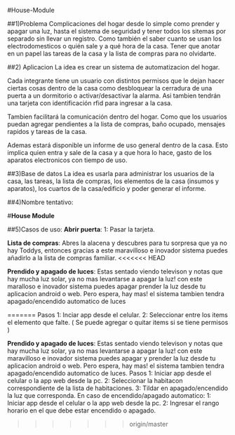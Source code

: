 #House-Module

##1)Problema
Complicaciones del hogar desde lo simple como prender y apagar una luz, hasta el sistema de seguridad y tener todos los sitemas por separado sin llevar un registro. Como también el saber cuanto se usan los electrodomesticos o quién sale y a qué hora de la casa. Tener que anotar en un papel las tareas de la casa y la lista de compras para no olvidarte.

##2) Aplicacion
La idea es crear un sistema de automatizacion del hogar.

Cada integrante tiene un usuario con distintos permisos que le dejan hacer ciertas cosas dentro de la casa como desbloquear la cerradura de una puerta a un dormitorio o activar/desactivar la alarma. Asi tambien tendrán una tarjeta con identificación rfid para ingresar a la casa.
 
Tambien facilitará la comunicación dentro del hogar. Como que los usuarios puedan agregar pendientes a la lista de compras, baño ocupado, mensajes rapidos y tareas de la casa.

Ademas estará disponible un informe de uso general dentro de la casa. Esto implica quien entra y sale de la casa y a que hora lo hace, gasto de los aparatos electronicos con tiempo de uso.

##3)Base de datos
La idea es usarla para administrar los usuarios de la casa, las tareas, la lista de compras, los elementos de la casa (insumos y aparatos), los cuartos de la casa/edificio y poder generar el informe.

##4)Nombre tentativo:

#**House Module**

##5)Casos de uso:
 **Abrir puerta**: 1: Pasar la tarjeta.

**Lista de compras**: Abres la alacena y descubres para tu sorpresa que ya no hay Toddys, 
entonces gracias a este maravilloso e inovador sistema puedes añadirlo a la lista de compras familiar.
<<<<<<< HEAD

**Prendido y apagado de luces**: Estas sentado viendo televison y notas que hay mucha luz solar, ya no mas levantarse a apagar la luz! con este maralloso e inovador sistema puedes apagar  prender la luz desde tu aplicacion android o web. Pero espera, hay mas! el sistema tambien tendra apagado/encendido automatico de luces


=======
 Pasos
 1: Inciar app desde el celular.
 2: Seleccionar entre los items el elemento que falte. ( Se puede agregar o quitar items si se tiene permisos )

**Prendido y apagado de luces**: Estas sentado viendo televison y notas que hay mucha luz solar, ya no mas levantarse a apagar la luz! con este maravilloso e inovador sistema puedes apagar y prender la luz desde tu aplicacion android o web. Pero espera, hay mas! el sistema tambien tendra apagado/encendido automatico de luces.
 Pasos
 1: Iniciar app desde el celular o la app web desde la pc.
 2: Seleccionar la habitacon correspondiente de la lista de habitaciones.
 3: Tildar en apagado/encendido la luz que corresponda.
 En caso de encendido/apagado automatico:
 1: Iniciar app desde el celular o la app web desde la pc.
 2: Ingresar el rango horario en el que debe estar encendido o apagado.
>>>>>>> origin/master
